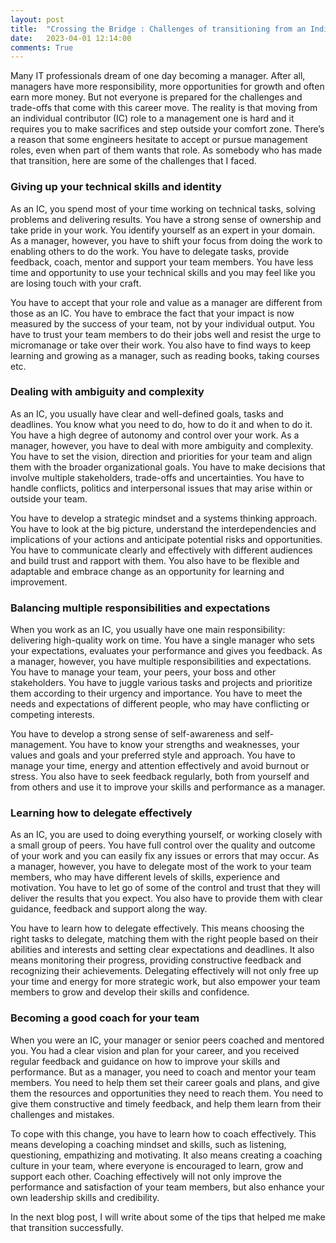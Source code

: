 ```yaml
---
layout: post
title:  "Crossing the Bridge : Challenges of transitioning from an Individual Contributor to Management Role"
date:   2023-04-01 12:14:00
comments: True
---
```


Many IT professionals dream of one day becoming a manager. After all, managers have more responsibility, more opportunities for growth and often earn more money. But not everyone is prepared for the challenges and trade-offs that come with this career move. The reality is that moving from an individual contributor (IC) role to a management one is hard and it requires you to make sacrifices and step outside your comfort zone. There’s a reason that some engineers hesitate to accept or pursue management roles, even when part of them wants that role. As somebody who has made that transition, here are some of the challenges that I faced.


### Giving up your technical skills and identity

As an IC, you spend most of your time working on technical tasks, solving problems and delivering results. You have a strong sense of ownership and take pride in your work. You identify yourself as an expert in your domain. As a manager, however, you have to shift your focus from doing the work to enabling others to do the work. You have to delegate tasks, provide feedback, coach, mentor and support your team members. You have less time and opportunity to use your technical skills and you may feel like you are losing touch with your craft.

You have to accept that your role and value as a manager are different from those as an IC. You have to embrace the fact that your impact is now measured by the success of your team, not by your individual output. You have to trust your team members to do their jobs well and resist the urge to micromanage or take over their work. You also have to find ways to keep learning and growing as a manager, such as reading books, taking courses etc.

### Dealing with ambiguity and complexity

As an IC, you usually have clear and well-defined goals, tasks and deadlines. You know what you need to do, how to do it and when to do it. You have a high degree of autonomy and control over your work. As a manager, however, you have to deal with more ambiguity and complexity. You have to set the vision, direction and priorities for your team and align them with the broader organizational goals. You have to make decisions that involve multiple stakeholders, trade-offs and uncertainties. You have to handle conflicts, politics and interpersonal issues that may arise within or outside your team.

You have to develop a strategic mindset and a systems thinking approach. You have to look at the big picture, understand the interdependencies and implications of your actions and anticipate potential risks and opportunities. You have to communicate clearly and effectively with different audiences and build trust and rapport with them. You also have to be flexible and adaptable and embrace change as an opportunity for learning and improvement.

### Balancing multiple responsibilities and expectations

When you work as an IC, you usually have one main responsibility: delivering high-quality work on time. You have a single manager who sets your expectations, evaluates your performance and gives you feedback. As a manager, however, you have multiple responsibilities and expectations. You have to manage your team, your peers, your boss and other stakeholders. You have to juggle various tasks and projects and prioritize them according to their urgency and importance. You have to meet the needs and expectations of different people, who may have conflicting or competing interests.

You have to develop a strong sense of self-awareness and self-management. You have to know your strengths and weaknesses, your values and goals and your preferred style and approach. You have to manage your time, energy and attention effectively and avoid burnout or stress. You also have to seek feedback regularly, both from yourself and from others and use it to improve your skills and performance as a manager.

### Learning how to delegate effectively

As an IC, you are used to doing everything yourself, or working closely with a small group of peers. You have full control over the quality and outcome of your work and you can easily fix any issues or errors that may occur. As a manager, however, you have to delegate most of the work to your team members, who may have different levels of skills, experience and motivation. You have to let go of some of the control and trust that they will deliver the results that you expect. You also have to provide them with clear guidance, feedback and support along the way.

You have to learn how to delegate effectively. This means choosing the right tasks to delegate, matching them with the right people based on their abilities and interests and setting clear expectations and deadlines. It also means monitoring their progress, providing constructive feedback and recognizing their achievements. Delegating effectively will not only free up your time and energy for more strategic work, but also empower your team members to grow and develop their skills and confidence.

### Becoming a good coach for your team

When you were an IC, your manager or senior peers coached and mentored you. You had a clear vision and plan for your career, and you received regular feedback and guidance on how to improve your skills and performance. But as a manager, you need to coach and mentor your team members. You need to help them set their career goals and plans, and give them the resources and opportunities they need to reach them. You need to give them constructive and timely feedback, and help them learn from their challenges and mistakes.

To cope with this change, you have to learn how to coach effectively. This means developing a coaching mindset and skills, such as listening, questioning, empathizing and motivating. It also means creating a coaching culture in your team, where everyone is encouraged to learn, grow and support each other. Coaching effectively will not only improve the performance and satisfaction of your team members, but also enhance your own leadership skills and credibility.

In the next blog post, I will write about some of the tips that helped me make that transition successfully.